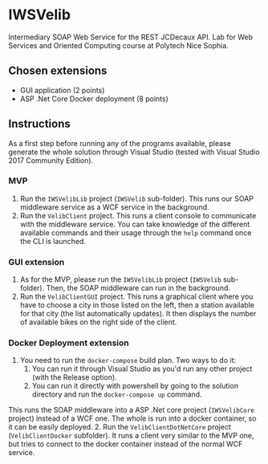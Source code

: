 # IWSVelib
Intermediary SOAP Web Service for the REST JCDecaux API. Lab for Web Services and Oriented Computing course at Polytech Nice Sophia.

## Chosen extensions
* GUI application (2 points)
* ASP .Net Core Docker deployment (8 points)

## Instructions

As a first step before running any of the programs available, please generate the whole solution through Visual Studio (tested with Visual Studio 2017 Community Edition).

### MVP

1. Run the `IWSVelibLib` project (`IWSVelib` sub-folder). This runs our SOAP middleware service as a WCF service in the background.
2. Run the `VelibClient` project. This runs a client console to communicate with the middleware service. You can take knowledge of the different available commands and their usage through the `help` command once the CLI is launched.

### GUI extension

1. As for the MVP, please run the `IWSVelibLib` project (`IWSVelib` sub-folder). Then, the SOAP middleware can run in the background.
2. Run the `VelibClientGUI` project. This runs a graphical client where you have to choose a city in those listed on the left, then a station available for that city (the list automatically updates). It then displays the number of available bikes on the right side of the client.

### Docker Deployment extension

1. You need to run the `docker-compose` build plan. Two ways to do it:
    1. You can run it through Visual Studio as you'd run any other project (with the Release option).
    2. You can run it directly with powershell by going to the solution directory and run the `docker-compose up` command.
  
  This runs the SOAP middleware into a ASP .Net core project (`IWSVelibCore` project) instead of a WCF one. The whole is run into a docker container, so it can be easily deployed.
2. Run the `VelibClientDotNetCore` project (`VelibClientDocker` subfolder). It runs a client very similar to the MVP one, but tries to connect to the docker container instead of the normal WCF service.
